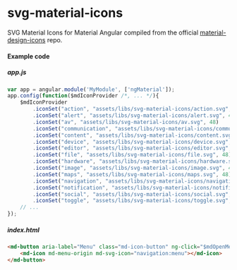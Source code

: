 # svg-material-icons
SVG Material Icons for Material Angular compiled from the official [material-design-icons](https://github.com/google/material-design-icons) repo.

#### Example code
##### app.js
```javascript
var app = angular.module('MyModule', ['ngMaterial']);
app.config(function($mdIconProvider /*, ... */){
	$mdIconProvider
		.iconSet("action", "assets/libs/svg-material-icons/action.svg", 48)
		.iconSet("alert", "assets/libs/svg-material-icons/alert.svg", 48)
		.iconSet("av", "assets/libs/svg-material-icons/av.svg", 48)
		.iconSet("communication", "assets/libs/svg-material-icons/communication.svg", 48)
		.iconSet("content", "assets/libs/svg-material-icons/content.svg", 48)
		.iconSet("device", "assets/libs/svg-material-icons/device.svg", 48)
		.iconSet("editor", "assets/libs/svg-material-icons/editor.svg", 48)
		.iconSet("file", "assets/libs/svg-material-icons/file.svg", 48)
		.iconSet("hardware", "assets/libs/svg-material-icons/hardware.svg", 48)
		.iconSet("image", "assets/libs/svg-material-icons/image.svg", 48)
		.iconSet("maps", "assets/libs/svg-material-icons/maps.svg", 48)
		.iconSet("navigation", "assets/libs/svg-material-icons/navigation.svg", 48)
		.iconSet("notification", "assets/libs/svg-material-icons/notification.svg", 48)
		.iconSet("social", "assets/libs/svg-material-icons/social.svg", 48)
		.iconSet("toggle", "assets/libs/svg-material-icons/toggle.svg", 48);
	// ...
});
```

##### index.html
```html
<md-button aria-label="Menu" class="md-icon-button" ng-click="$mdOpenMenu()">
	<md-icon md-menu-origin md-svg-icon="navigation:menu"></md-icon>
</md-button>
```
